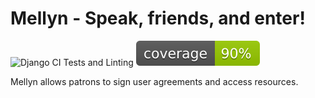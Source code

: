 # Mellyn - Speak, friends, and enter!

![Django CI Tests and Linting](https://github.com/cu-library/mellyn/workflows/Django%20CI%20Tests%20and%20Linting/badge.svg)
![Test Coverage](coverage.svg)

Mellyn allows patrons to sign user agreements and access resources.
